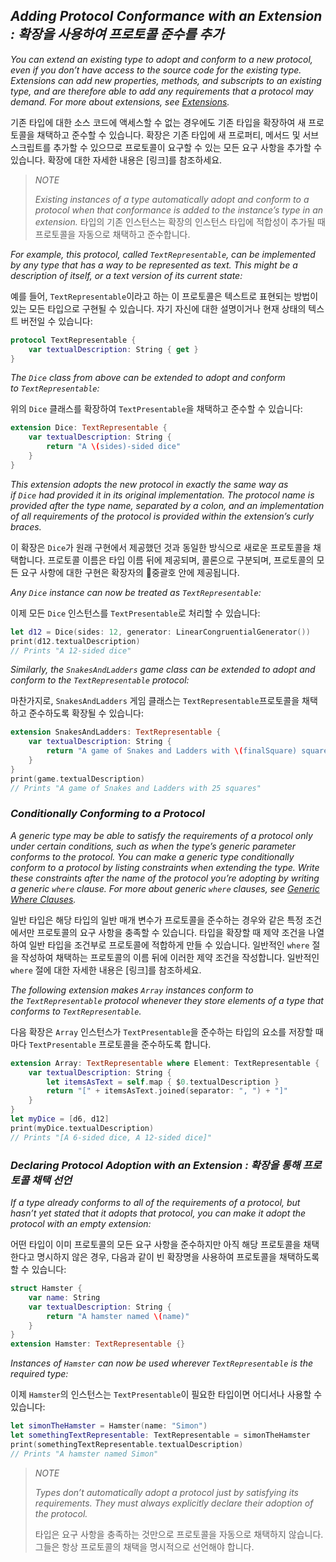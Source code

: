 ## *Adding Protocol Conformance with an Extension : 확장을 사용하여 프로토콜 준수를 추가*

*You can extend an existing type to adopt and conform to a new protocol, even if you don’t have access to the source code for the existing type. Extensions can add new properties, methods, and subscripts to an existing type, and are therefore able to add any requirements that a protocol may demand. For more about extensions, see [Extensions](https://docs.swift.org/swift-book/LanguageGuide/Extensions.html).*

기존 타입에 대한 소스 코드에 액세스할 수 없는 경우에도 기존 타입을 확장하여 새 프로토콜을 채택하고 준수할 수 있습니다. 확장은 기존 타입에 새 프로퍼티, 메서드 및 서브스크립트를 추가할 수 있으므로 프로토콜이 요구할 수 있는 모든 요구 사항을 추가할 수 있습니다. 확장에 대한 자세한 내용은 [링크]를 참조하세요.

> *NOTE*
> 
> *Existing instances of a type automatically adopt and conform to a protocol when that conformance is added to the instance’s type in an extension.*
> 타입의 기존 인스턴스는 확장의 인스턴스 타입에 적합성이 추가될 때 프로토콜을 자동으로 채택하고 준수합니다.

*For example, this protocol, called `TextRepresentable`, can be implemented by any type that has a way to be represented as text. This might be a description of itself, or a text version of its current state:*

예를 들어, `TextRepresentable`이라고 하는 이 프로토콜은 텍스트로 표현되는 방법이 있는 모든 타입으로 구현될 수 있습니다. 자기 자신에 대한 설명이거나 현재 상태의 텍스트 버전일 수 있습니다:

```swift
protocol TextRepresentable {
    var textualDescription: String { get }
}
```

*The `Dice` class from above can be extended to adopt and conform to `TextRepresentable`:*

위의 `Dice` 클래스를 확장하여 `TextPresentable`을 채택하고 준수할 수 있습니다:

```swift
extension Dice: TextRepresentable {
    var textualDescription: String {
        return "A \(sides)-sided dice"
    }
}
```

*This extension adopts the new protocol in exactly the same way as if `Dice` had provided it in its original implementation. The protocol name is provided after the type name, separated by a colon, and an implementation of all requirements of the protocol is provided within the extension’s curly braces.*

이 확장은 `Dice`가 원래 구현에서 제공했던 것과 동일한 방식으로 새로운 프로토콜을 채택합니다. 프로토콜 이름은 타입 이름 뒤에 제공되며, 콜론으로 구분되며, 프로토콜의 모든 요구 사항에 대한 구현은 확장자의 중괄호 안에 제공됩니다.

*Any `Dice` instance can now be treated as `TextRepresentable`:*

이제 모든 `Dice` 인스턴스를 `TextPresentable`로 처리할 수 있습니다:

```swift
let d12 = Dice(sides: 12, generator: LinearCongruentialGenerator())
print(d12.textualDescription)
// Prints "A 12-sided dice"
```

*Similarly, the `SnakesAndLadders` game class can be extended to adopt and conform to the `TextRepresentable` protocol:*

마찬가지로, `SnakesAndLadders` 게임 클래스는 `TextRepresentable`프로토콜을 채택하고 준수하도록 확장될 수 있습니다:

```swift
extension SnakesAndLadders: TextRepresentable {
    var textualDescription: String {
        return "A game of Snakes and Ladders with \(finalSquare) squares"
    }
}
print(game.textualDescription)
// Prints "A game of Snakes and Ladders with 25 squares"
```

### *Conditionally Conforming to a Protocol*

*A generic type may be able to satisfy the requirements of a protocol only under certain conditions, such as when the type’s generic parameter conforms to the protocol. You can make a generic type conditionally conform to a protocol by listing constraints when extending the type. Write these constraints after the name of the protocol you’re adopting by writing a generic `where` clause. For more about generic `where` clauses, see [Generic Where Clauses](https://docs.swift.org/swift-book/LanguageGuide/Generics.html#ID192).*

일반 타입은 해당 타입의 일반 매개 변수가 프로토콜을 준수하는 경우와 같은 특정 조건에서만 프로토콜의 요구 사항을 충족할 수 있습니다. 타입을 확장할 때 제약 조건을 나열하여 일반 타입을 조건부로 프로토콜에 적합하게 만들 수 있습니다. 일반적인 `where` 절을 작성하여 채택하는 프로토콜의 이름 뒤에 이러한 제약 조건을 작성합니다. 일반적인 `where` 절에 대한 자세한 내용은 [링크]를 참조하세요.

*The following extension makes `Array` instances conform to the `TextRepresentable` protocol whenever they store elements of a type that conforms to `TextRepresentable`.*

다음 확장은 `Array` 인스턴스가 `TextPresentable`을 준수하는 타입의 요소를 저장할 때마다 `TextPresentable` 프로토콜을 준수하도록 합니다.

```swift
extension Array: TextRepresentable where Element: TextRepresentable {
    var textualDescription: String {
        let itemsAsText = self.map { $0.textualDescription }
        return "[" + itemsAsText.joined(separator: ", ") + "]"
    }
}
let myDice = [d6, d12]
print(myDice.textualDescription)
// Prints "[A 6-sided dice, A 12-sided dice]"
```

### *Declaring Protocol Adoption with an Extension : 확장을 통해 프로토콜 채택 선언*

*If a type already conforms to all of the requirements of a protocol, but hasn’t yet stated that it adopts that protocol, you can make it adopt the protocol with an empty extension:*

어떤 타입이 이미 프로토콜의 모든 요구 사항을 준수하지만 아직 해당 프로토콜을 채택한다고 명시하지 않은 경우, 다음과 같이 빈 확장명을 사용하여 프로토콜을 채택하도록 할 수 있습니다:

```swift
struct Hamster {
    var name: String
    var textualDescription: String {
        return "A hamster named \(name)"
    }
}
extension Hamster: TextRepresentable {}
```

*Instances of `Hamster` can now be used wherever `TextRepresentable` is the required type:*

이제 `Hamster`의 인스턴스는 `TextPresentable`이 필요한 타입이면 어디서나 사용할 수 있습니다:

```swift
let simonTheHamster = Hamster(name: "Simon")
let somethingTextRepresentable: TextRepresentable = simonTheHamster
print(somethingTextRepresentable.textualDescription)
// Prints "A hamster named Simon"
```

> *NOTE*
> 
> *Types don’t automatically adopt a protocol just by satisfying its requirements. They must always explicitly declare their adoption of the protocol.*
> 
> 타입은 요구 사항을 충족하는 것만으로 프로토콜을 자동으로 채택하지 않습니다. 그들은 항상 프로토콜의 채택을 명시적으로 선언해야 합니다.


